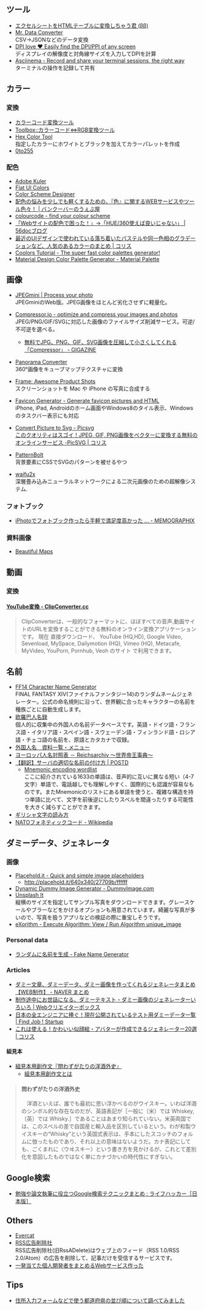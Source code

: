 ## ツール

- [エクセルシートをHTMLテーブルに変換しちゃう君 (ββ)](http://styleme.jp/tool/xls2html/)
- [Mr. Data Converter](http://shancarter.github.io/mr-data-converter/)  
  CSV→JSONなどのデータ変換
- [DPI love ♥ Easily find the DPI/PPI of any screen](http://dpi.lv/)  
  ディスプレイの解像度と対角線サイズを入力してDPIを計算
- [Asciinema - Record and share your terminal sessions, the right way](https://asciinema.org/)  
  ターミナルの操作を記録して共有


## カラー

### 変換
- [カラーコード変換ツール](http://iroempitsu.net/zukan/tl-hexdec.htm)
- [Toolbox::カラーコード⇔RGB変換ツール](http://toolbox.net16.net/hex.php)
- [Hex Color Tool](http://hexcolortool.com/)  
  指定したカラーにホワイトとブラックを加えてカラーパレットを作成
- [0to255](http://0to255.com/)

### 配色
- [Adobe Kuler](https://kuler.adobe.com/ja/create/color-wheel/)
- [Flat UI Colors](http://flatuicolors.com/)
- [Color Scheme Designer](http://colorschemedesigner.com/)
- [配色の悩みを少しでも軽くするための、『色』に関するWEBサービスやツール色々！ | バンクーバーのうぇぶ屋](http://webya.opdsgn.com/webdesign/timesavingtoolsandservicesforcoloring/)
- [colourcode - find your colour scheme](http://colourco.de/)
- [「Webサイトの配色で困った！」→「HUE/360使えば良いじゃない」 | 56docブログ](http://blog.56doc.net/Entry/553/)
- [最近のUIデザインで使われている落ち着いたパステルや同一色相のグラデーションなど、人気のあるカラーのまとめ | コリス](http://coliss.com/articles/build-websites/operation/design/best-colors-for-recent-ui-design.html)
- [Coolors Tutorial - The super fast color palettes generator!](http://coolors.co/intro/)
- [Material Design Color Palette Generator - Material Palette](http://www.materialpalette.com/)


## 画像

- [JPEGmini | Process your photo](http://www.jpegmini.com/main/shrink_photo)  
  JPEGminiのWeb版。JPEG画像をほとんど劣化させずに軽量化。

- [Compressor.io - optimize and compress your images and photos](http://compressor.io/)  
  JPEG/PNG/GIF/SVGに対応した画像のファイルサイズ削減サービス。可逆/不可逆を選べる。
    - [無料でJPG、PNG、GIF、SVG画像を圧縮して小さくしてくれる「Compressor」 - GIGAZINE](http://gigazine.net/news/20140527-compressor/)

- [Panorama Converter](http://gonchar.me/blog/goncharposts/2150)  
  360°画像をキューブマップテクスチャに変換

- [Frame: Awesome Product Shots](http://frame.lab25.co.uk/)  
  スクリーンショットを Mac や iPhone の写真に合成する

- [Favicon Generator - Generate favicon pictures and HTML](http://realfavicongenerator.net/)  
  iPhone, iPad, Androidのホーム画面やWindows8のタイル表示、Windowsのタスクバー表示にも対応

- [Convert Picture to Svg - Picsvg](http://picsvg.com/)  
  [このクオリティはスゴイ！JPEG, GIF, PNG画像をベクターに変換する無料のオンラインサービス -PicSVG | コリス](http://coliss.com/articles/web-services/online-convert-picture-to-svg-picsvg.html)

- [PatternBolt](http://buseca.github.io/patternbolt/)  
  背景要素にCSSでSVGのパターンを被せるやつ

- [waifu2x](http://waifu2x.udp.jp/)  
  深層畳み込みニューラルネットワークによる二次元画像のための超解像システム.

### フォトブック

- [iPhotoでフォトブック作ったら手軽で満足度高かった ... - MEMOGRAPHIX](http://memo.sanographix.net/post/84603875665)

### 資料画像
- [Beautiful Maps](http://mapsdesign.tumblr.com/)


## 動画

### 変換

#### [YouTube変換 - ClipConverter.cc](http://www.clipconverter.cc/jp/)

> ClipConverterは、一般的なフォーマットに、ほぼすべての音声,動画サイトのURLを変換することができる無料のオンライン変換アプリケーションです。 現在 直接ダウンロード、 YouTube (HQ,HD), Google Video, Sevenload, MySpace, Dailymotion (HQ), Vimeo (HQ), Metacafe, MyVideo, YouPorn, Pornhub, Veoh のサイト で利用できます。


## 名前

- [FF14 Character Name Generator](http://fandango.exp.jp/name-generator.php)  
  FINAL FANTASY XIV(ファイナルファンタジー14)のランダムネームジェネレーター。公式の命名規則に沿って、世界観に合ったキャラクターの名前を種族ごとに自動生成します。
- [欧羅巴人名録](http://www.worldsys.org/europe/)  
  個人的に収集中の外国人の名前データベースです。英語・ドイツ語・フランス語・イタリア語・スペイン語・スウェーデン語・フィンランド語・ロシア語・チェコ語の名前を、原語とカタカナで収録。
- [外国人名　資料一覧・メニュー](http://www.geocities.jp/mt_erech_ave/data.html)
- [ヨーロッパ人名対照表 － Reichsarchiv ～世界帝王事典～](http://reichsarchiv.jp/基礎データ/ヨーロッパ人名対照表)
- [【翻訳】サーバの適切な名前の付け方 | POSTD](http://postd.cc/a-proper-server-naming-scheme/)
    - [Mnemonic encoding wordlist](http://web.archive.org/web/20091003023412/http://tothink.com/mnemonic/wordlist.txt)  
      ここに紹介されている1633の単語は、音声的に互いに異なる短い（4-7文字）単語で、電話越しでも理解しやすく、国際的にも認識が容易なものです。またMnemonicのリストにある単語を使うと、複雑な構造を持つ単語に比べて、文字を前後逆にしたりスペルを間違ったりする可能性を大きく減らすことができます。
- [ギリシャ文字の読み方](http://mirahouse.jp/begin/greek.html)
- [NATOフォネティックコード - Wikipedia](http://ja.wikipedia.org/wiki/NATO%E3%83%95%E3%82%A9%E3%83%8D%E3%83%86%E3%82%A3%E3%83%83%E3%82%AF%E3%82%B3%E3%83%BC%E3%83%89)


## ダミーデータ、ジェネレータ

### 画像
- [Placehold.it - Quick and simple image placeholders](http://www.placehold.it/)
    - http://placehold.it/640x340/27709b/ffffff
- [Dynamic Dummy Image Generator - DummyImage.com](http://dummyimage.com/)
- [Unsplash It](https://unsplash.it/)  
  縦横のサイズを指定してサンプル写真をダウンロードできます。グレースケールやブラーなどをかけるオプションも用意されています。綺麗な写真が多いので、写真を扱うアプリなどの検証の際に重宝しそうです。
- [eXorithm - Execute Algorithm: View / Run Algorithm unique_image](http://www.exorithm.com/algorithm/view/unique_image)

### Personal data
- [ランダムに名前を生成 - Fake Name Generator](http://ja.fakenamegenerator.com/)

### Articles
- [ダミー文章、ダミーデータ、ダミー画像を作ってくれるジェネレータまとめ【WEB制作】 - NAVER まとめ](http://matome.naver.jp/odai/2133396164637378001)
- [制作途中にお世話になる、ダミーテキスト・ダミー画像のジェネレーターいろいろ | Webクリエイターボックス](http://www.webcreatorbox.com/tech/dummy/)
- [日本の全エンジニアに捧ぐ！現在公開されているテスト用ダミーデータ一覧 | Find Job ! Startup](http://www.find-job.net/startup/dummy-2013)
- [これは使える！かわいい似顔絵・アバターが作成できるジェネレーター20選 | コリス](http://coliss.com/articles/web-services/portrait-generators-for-twitter-and-facebook.html)

#### 組見本

- [組見本用創作文『問わずがたりの洋酒外史』](http://www.type-labo.jp/Kumimihon.html)
    - [組見本用創作文とは](http://www.type-labo.jp/KumimihonREAD.html)

> #### 問わずがたりの洋酒外史
> 　洋酒といえば、誰でも最初に思い浮かべるのがウイスキー。いわば洋酒のシンボル的な存在なのだが、英語表記が［一般に〔米〕では Whiskey,〔英〕では Whisky.］であることはあまり知られていない。米英両国では、このスペルの差で自国産と輸入品を区別しているという。わが和製ウイスキーの“Whisky”という英国式表示は、手本にしたスコッチのフォルムに倣ったものであり、それ以上の意味はないようだ。カナ表記にしても、ごくまれに〈ウヰスキー〉という書き方を見かけるが、これとて差別化を意図したものではなく単にカナづかいの時代性にすぎない。

## Google検索

- [勉強や論文執筆に役立つGoogle検索テクニックまとめ : ライフハッカー［日本版］](http://www.lifehacker.jp/2014/02/140203google_tips_for_students.html)

## Others

- [Evercat](http://uchu.boy.jp/evercat/)
- [RSS広告削除社](http://rssadelete.dokoda.jp/)  
  RSS広告削除社(旧RssADelete)はウェブ上のフィード（RSS 1.0/RSS 2.0/Atom）の広告を削除して、記事だけを受信するサービスです。
- [一発当てた個人開発者をまとめるWebサービス作った](http://anond.hatelabo.jp/20140801103805)

## Tips

- [住所入力フォームなどで使う都道府県の並び順について調べてみました](http://staku.designbits.jp/prefecture-code/)